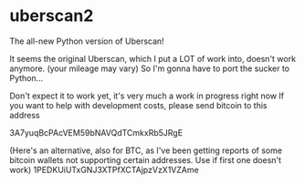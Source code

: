 # uberscan2
The all-new Python version of Uberscan!

It seems the original Uberscan, which I put a LOT of work into, doesn't work anymore. (your mileage may vary)
So I'm gonna have to port the sucker to Python...

Don't expect it to work yet, it's very much a work in progress right now
If you want to help with development costs, please send bitcoin to this address

3A7yuqBcPAcVEM59bNAVQdTCmkxRb5JRgE 

(Here's an alternative, also for BTC, as I've been getting reports of some bitcoin wallets not supporting certain addresses. Use if first one doesn't work) 1PEDKUiUTxGNJ3XTPfXCTAjpzVzX1VZAme

